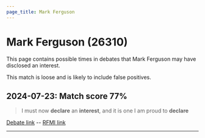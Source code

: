 ```yaml
---
page_title: Mark Ferguson
---
```


# Mark Ferguson  (26310)

This page contains possible times in debates that Mark Ferguson may have disclosed an interest.

This match is loose and is likely to include false positives. 



## 2024-07-23: Match score 77%

>I must now **declare** an **interest**, and it is one I am proud to **declare**

[Debate link](https://www.theyworkforyou.com/debates/?id=2024-07-23d.561.1)  --  [RFMI link](https://www.theyworkforyou.com/mp/26310/register)


---

